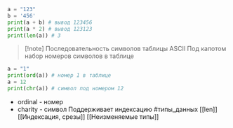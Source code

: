 ```python 
a = "123"
b = '456'
print(a + b) # вывод 123456
print(a * 2) # вывод 123123
print(len(a)) # 3
```

> [!note] Последовательность символов таблицы ASCII
> Под капотом набор номеров символов в таблице

```python
a = "1"
print(ord(a)) # номер 1 в таблице
a = 12
print(chr(a)) # символ под номером 12
```
- ordinal - номер
- charity - символ
Поддерживает индексацию 
#типы_данных [[len]] [[Индексация, срезы]] [[Неизменяемые типы]]
